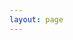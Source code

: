 ```yaml
---
layout: page
---
```


<script setup>
import {
  VPTeamPage,
  VPTeamPageTitle,
  VPTeamMembers,
  VPTeamPageSection
} from 'vitepress/theme';

const coreMembers_Kimi = [
    {
    avatar:'https://www.sakura.fun/resource/avatar/1749393192-Kimimustbe29.png',
    name: 'Kimimaybe29',
    desc: '群组服最大金主',
    links: [
        { icon: 'github', link: 'https://github.com/Kimimaybe29' },
        { icon: 'wordpress', link: 'https://kimimaybe29.top'},
        { icon: 'bilibili', link: 'https://space.bilibili.com/504333259' },
        ]
    },
    {
    avatar:'https://avatars.githubusercontent.com/u/80152431?v=4',
    name: 'Lorien Yang',
    desc: '网站技术',
    links: [
        { icon: 'github', link: 'https://github.com/star-moon-night' },
        { icon: 'vitepress', link: 'https://www.sakuraonline.cn' },
        { icon: 'bilibili', link: 'https://space.bilibili.com/473089208' },
    ]
    },
    {
    avatar:'/res/avatar/xc.jpg',
    name: 'XC小陈',
    links: [
        { icon:'bilibili', link: 'https://i.bilibili.com/621908460' },
        { icon:'github',link: ' https://github.com/XChen446'}
    ]
    },
];
const coreMembers_Water = [
    {
    avatar: '/res/avatar/water.png',
    name: '淡水',
    links:[
        {icon: 'bilibili', link: 'https://space.bilibili.com/1854567057' },
        {icon: 'github', link: 'https://github.com/Freshwater111'}
    ]
    }
];
const coreMembers_Ye = [
    {
    avatar: '/res/avatar/NYQF.jpg',
    name: '柠言千枫',
    links:[
        {icon: 'bilibili',link: 'https://space.bilibili.com/473233505'}
    ]
    }
]
</script>

<VPTeamPage>
  <VPTeamPageTitle>
    <template #title>总标题1</template>
    <template #lead>总标题2</template>
  </VPTeamPageTitle>
<VPTeamPageSection>
    <template #title>Kimi的万事屋成员列表</template>
    <template #members>
      <VPTeamMembers size="medium" :members="coreMembers_Kimi"></VPTeamMembers>
    </template>
</VPTeamPageSection>
<VPTeamPageSection>
    <template #title>淡水之域成员列表</template>
    <template #members>
      <VPTeamMembers size="medium" :members="coreMembers_Water"></VPTeamMembers>
    </template>
</VPTeamPageSection>
<VPTeamPageSection>
    <template #title>叶服成员列表</template>
    <template #members>
      <VPTeamMembers size="medium" :members="coreMembers_Ye"></VPTeamMembers>
    </template>
</VPTeamPageSection>
</VPTeamPage>
